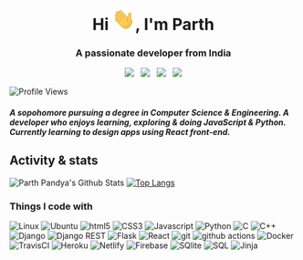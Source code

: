 <h1 align="center">Hi <img src="https://raw.githubusercontent.com/ABSphreak/ABSphreak/master/gifs/Hi.gif" width="40px" />, I'm Parth</h1>

<h3 align="center">A passionate developer from India</h3><p align='center'>
<a href="https://dev.to/parthpandyappp"><img height="30" src="https://github.com/stephenajulu/WaylonWalker/blob/main/icon/dev.png?raw=true"></a>&nbsp;&nbsp;
<a href="https://twitter.com/pandyaparthppp"><img height="30" src="https://github.com/stephenajulu/WaylonWalker/blob/main/icon/twitter.png?raw=true"></a>&nbsp;&nbsp;
<a href="https://www.instagram.com/parth_8_0_9_/"><img height="30" src="https://github.com/stephenajulu/WaylonWalker/blob/main/icon/instagram.jpg?raw=true"></a>&nbsp;&nbsp;
<a href="https://www.linkedin.com/in/parth-pandya-4215b0152//"><img height="30" src="https://github.com/stephenajulu/WaylonWalker/blob/main/icon/linkedin.png?raw=true"></a>
</p>

![Profile Views](https://komarev.com/ghpvc/?username=parthpandyappp)


#####  A sopohomore pursuing a degree in Computer Science & Engineering. A developer who enjoys learning, exploring & doing JavaScript & Python. Currently learning to design apps using React front-end.


## Activity & stats
![Parth Pandya's Github Stats](https://github-readme-stats.vercel.app/api?username=parthpandyappp&show_icons=true)
[![Top Langs](https://github-readme-stats.vercel.app/api/top-langs/?username=parthpandyappp&layout=compact)](https://github.com/parthpandyappp)


<h3>Things I code with</h3>
<p>
  <img alt="Linux" src="https://img.shields.io/badge/-Linux-6B7280?style=flat-square&logo=linux&logoColor=white" />
  <img alt="Ubuntu" src="https://img.shields.io/badge/-Ubuntu-6B7280?style=flat-square&logo=ubuntu&logoColor=white" />
  <img alt="html5" src="https://img.shields.io/badge/-HTML5-E34F26?style=flat-square&logo=html5&logoColor=white" />
  <img alt="CSS3" src="https://img.shields.io/badge/-CSS3-E34F26?style=flat-square&logo=css3&logoColor=white" />
  <img alt="Javascript" src="https://img.shields.io/badge/-Javascript-FBBF24?style=flat-square&logo=javascript&logoColor=white" />
  <img alt="Python" src="https://img.shields.io/badge/-Python-065F46?style=flat-square&logo=python&logoColor=white" />
  <img alt="C" src="https://img.shields.io/badge/-C-4F46E5?style=flat-square&logo=C&logoColor=white" />
  <img alt="C++" src="https://img.shields.io/badge/-C++-4F46E5?style=flat-square&logo=C&logoColor=white" />
  <img alt="Django" src="https://img.shields.io/badge/-Django-065F46?style=flat-square&logo=django&logoColor=white" />
  <img alt="Django REST" src="https://img.shields.io/badge/-Django REST-065F46?style=flat-square&logo=django&logoColor=white" />
  <img alt="Flask" src="https://img.shields.io/badge/-Flask-065F46?style=flat-square&logo=flask&logoColor=white" />
  <img alt="React" src="https://img.shields.io/badge/-React-45b8d8?style=flat-square&logo=react&logoColor=white" />
  <img alt="git" src="https://img.shields.io/badge/-Git-F05032?style=flat-square&logo=git&logoColor=white" />
  <img alt="github actions" src="https://img.shields.io/badge/-Github_Actions-2088FF?style=flat-square&logo=github-actions&logoColor=white" />
  <img alt="Docker" src="https://img.shields.io/badge/-Docker-46a2f1?style=flat-square&logo=docker&logoColor=white" />
  <img alt="TravisCI" src="https://img.shields.io/badge/-TravisCI-ECFDF5?style=flat-square&logo=travis&logoColor=white" />
  <img alt="Heroku" src="https://img.shields.io/badge/-Heroku-430098?style=flat-square&logo=heroku&logoColor=white" />
  <img alt="Netlify" src="https://img.shields.io/badge/-Netlify-92400E?style=flat-square&logo=netlify&logoColor=white" />
  <img alt="Firebase" src="https://img.shields.io/badge/-FIREBASE-FCD34D?style=flat-square&logo=firebase&logoColor=white" />
  <img alt="SQlite" src="https://img.shields.io/badge/-SQlite-8B5CF6?style=flat-square&logo=sqlite&logoColor=white" />
  <img alt="SQL" src="https://img.shields.io/badge/-SQL-D97706?style=flat-square&logo=mysql&logoColor=white" />
  <img alt="Jinja" src="https://img.shields.io/badge/-Jinja-EF4444?style=flat-square&logo=jinja&logoColor=white" />

<!--   <img alt="Google Cloud Platform" src="https://img.shields.io/badge/-Google_Cloud_Platform-1a73e8?style=flat-square&logo=google-cloud&logoColor=white" /> -->
<!--   <img alt="Styled Components" src="https://img.shields.io/badge/-Styled_Components-db7092?style=flat-square&logo=styled-components&logoColor=white" /> -->
<!--   <img alt="npm" src="https://img.shields.io/badge/-NPM-CB3837?style=flat-square&logo=npm&logoColor=white" /> -->
</p>
